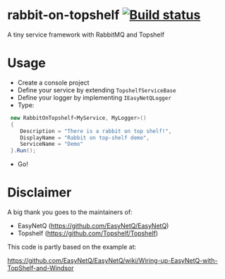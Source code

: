 # rabbit-on-topshelf [![Build status](https://ci.appveyor.com/api/projects/status/usfcl6eegl7qj50l?svg=true)](https://ci.appveyor.com/project/cemremengu/rabbit-on-topshelf)
A tiny service framework with RabbitMQ and Topshelf

# Usage
- Create a console project
- Define your service by extending `TopshelfServiceBase`
- Define your logger by implementing `IEasyNetQLogger`
- Type:
```cs
 new RabbitOnTopshelf<MyService, MyLogger>()
 {
    Description = "There is a rabbit on top shelf!", 
    DisplayName = "Rabbit on top-shelf demo", 
    ServiceName = "Demo"
 }.Run();
```
- Go!

# Disclaimer

A big thank you goes to the maintainers of:

- EasyNetQ (https://github.com/EasyNetQ/EasyNetQ)
- Topshelf (https://github.com/Topshelf/Topshelf)

This code is partly based on the example at:

https://github.com/EasyNetQ/EasyNetQ/wiki/Wiring-up-EasyNetQ-with-TopShelf-and-Windsor